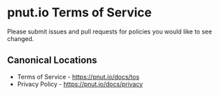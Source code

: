 # pnut.io Terms of Service


Please submit issues and pull requests for policies you would like to see changed.


## Canonical Locations

* Terms of Service - https://pnut.io/docs/tos
* Privacy Policy - https://pnut.io/docs/privacy
